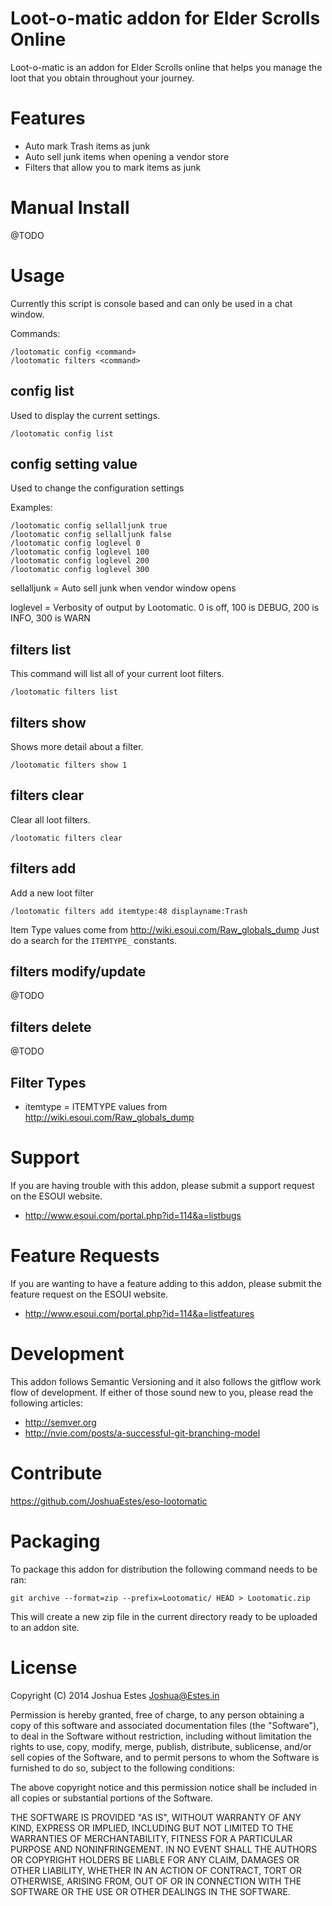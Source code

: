 Loot-o-matic addon for Elder Scrolls Online
===========================================

Loot-o-matic is an addon for Elder Scrolls online that helps you manage the
loot that you obtain throughout your journey.

# Features

- Auto mark Trash items as junk
- Auto sell junk items when opening a vendor store
- Filters that allow you to mark items as junk

# Manual Install

@TODO

# Usage

Currently this script is console based and can only be used in a chat window.

Commands:

    /lootomatic config <command>
    /lootomatic filters <command>

## config list

Used to display the current settings.

    /lootomatic config list

## config setting value

Used to change the configuration settings

Examples:

    /lootomatic config sellalljunk true
    /lootomatic config sellalljunk false
    /lootomatic config loglevel 0
    /lootomatic config loglevel 100
    /lootomatic config loglevel 200
    /lootomatic config loglevel 300

sellalljunk = Auto sell junk when vendor window opens

loglevel = Verbosity of output by Lootomatic. 0 is off, 100 is DEBUG, 200 is INFO, 300 is WARN

## filters list

This command will list all of your current loot filters.

    /lootomatic filters list

## filters show

Shows more detail about a filter.

    /lootomatic filters show 1

## filters clear

Clear all loot filters.

    /lootomatic filters clear

## filters add

Add a new loot filter

    /lootomatic filters add itemtype:48 displayname:Trash

Item Type values come from http://wiki.esoui.com/Raw_globals_dump Just do a search
for the `ITEMTYPE_` constants.

## filters modify/update

@TODO

## filters delete

@TODO

## Filter Types

* itemtype = ITEMTYPE values from http://wiki.esoui.com/Raw_globals_dump

# Support

If you are having trouble with this addon, please submit a support request
on the ESOUI website.

* http://www.esoui.com/portal.php?id=114&a=listbugs

# Feature Requests

If you are wanting to have a feature adding to this addon, please submit
the feature request on the ESOUI website.

* http://www.esoui.com/portal.php?id=114&a=listfeatures

# Development

This addon follows Semantic Versioning and it also follows the gitflow
work flow of development. If either of those sound new to you, please read
the following articles:

* http://semver.org
* http://nvie.com/posts/a-successful-git-branching-model

# Contribute

https://github.com/JoshuaEstes/eso-lootomatic

# Packaging

To package this addon for distribution the following command needs to be ran:

    git archive --format=zip --prefix=Lootomatic/ HEAD > Lootomatic.zip

This will create a new zip file in the current directory ready to be uploaded
to an addon site.

# License

Copyright (C) 2014 Joshua Estes <Joshua@Estes.in>

Permission is hereby granted, free of charge, to any person obtaining a copy of
this software and associated documentation files (the "Software"), to deal in
the Software without restriction, including without limitation the rights to
use, copy, modify, merge, publish, distribute, sublicense, and/or sell copies of
the Software, and to permit persons to whom the Software is furnished to do so,
subject to the following conditions:

The above copyright notice and this permission notice shall be included in all
copies or substantial portions of the Software.

THE SOFTWARE IS PROVIDED "AS IS", WITHOUT WARRANTY OF ANY KIND, EXPRESS OR
IMPLIED, INCLUDING BUT NOT LIMITED TO THE WARRANTIES OF MERCHANTABILITY, FITNESS
FOR A PARTICULAR PURPOSE AND NONINFRINGEMENT. IN NO EVENT SHALL THE AUTHORS OR
COPYRIGHT HOLDERS BE LIABLE FOR ANY CLAIM, DAMAGES OR OTHER LIABILITY, WHETHER
IN AN ACTION OF CONTRACT, TORT OR OTHERWISE, ARISING FROM, OUT OF OR IN
CONNECTION WITH THE SOFTWARE OR THE USE OR OTHER DEALINGS IN THE SOFTWARE.
